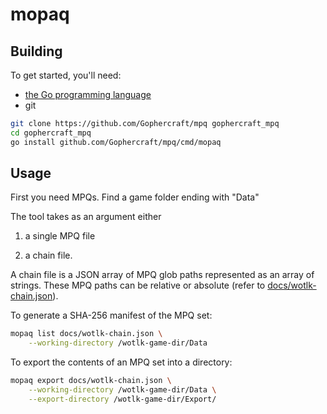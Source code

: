 # mopaq

## Building

To get started, you'll need:

- [the Go programming language](https://go.dev/dl/) 
- git

```sh
git clone https://github.com/Gophercraft/mpq gophercraft_mpq
cd gophercraft_mpq
go install github.com/Gophercraft/mpq/cmd/mopaq
```

## Usage

First you need MPQs. Find a game folder ending with "Data"

The tool takes as an argument either

1) a single MPQ file

2) a chain file.

A chain file is a JSON array of MPQ glob paths represented as an array of strings. These MPQ paths can be relative or absolute (refer to [docs/wotlk-chain.json](./wotlk-chain.json)).

To generate a SHA-256 manifest of the MPQ set:

```sh
mopaq list docs/wotlk-chain.json \
    --working-directory /wotlk-game-dir/Data
```

To export the contents of an MPQ set into a directory:

```sh
mopaq export docs/wotlk-chain.json \
    --working-directory /wotlk-game-dir/Data \
    --export-directory /wotlk-game-dir/Export/
```